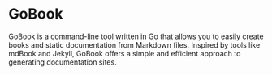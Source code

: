 # GoBook

GoBook is a command-line tool written in Go that allows you to easily create books and static documentation from Markdown files. Inspired by tools like mdBook and Jekyll, GoBook offers a simple and efficient approach to generating documentation sites.